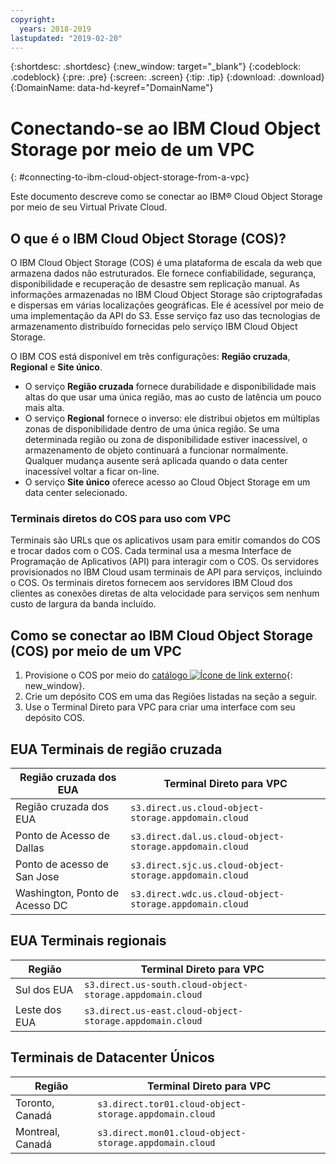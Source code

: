 ```yaml
---
copyright:
  years: 2018-2019
lastupdated: "2019-02-20"
---
```

{:shortdesc: .shortdesc}
{:new_window: target="_blank"}
{:codeblock: .codeblock}
{:pre: .pre}
{:screen: .screen}
{:tip: .tip}
{:download: .download}
{:DomainName: data-hd-keyref="DomainName"}

# Conectando-se ao IBM Cloud Object Storage por meio de um VPC
{: #connecting-to-ibm-cloud-object-storage-from-a-vpc}

Este documento descreve como se conectar ao IBM® Cloud Object Storage por meio de seu Virtual Private Cloud.

## O que é o IBM Cloud Object Storage (COS)?

O IBM Cloud Object Storage (COS) é uma plataforma de escala da web que armazena dados não estruturados. Ele fornece confiabilidade, segurança, disponibilidade e recuperação de desastre sem replicação manual.
As informações armazenadas no IBM Cloud Object Storage são criptografadas e dispersas em várias localizações geográficas. Ele é acessível por meio de uma implementação da API do S3. Esse serviço faz uso das tecnologias de armazenamento distribuído fornecidas pelo serviço IBM Cloud Object Storage.

O IBM COS está disponível em três configurações: **Região cruzada**, **Regional** e **Site único**.
 * O serviço **Região cruzada** fornece durabilidade e disponibilidade mais altas do que usar uma única região, mas ao custo de latência um pouco mais alta.
 * O serviço **Regional** fornece o inverso: ele distribui objetos em múltiplas zonas de disponibilidade dentro de uma única região. Se uma determinada região ou zona de disponibilidade estiver inacessível, o armazenamento de objeto continuará a funcionar normalmente. Qualquer mudança ausente será aplicada quando o data center inacessível voltar a ficar on-line.
 * O serviço **Site único** oferece acesso ao Cloud Object Storage em um data center selecionado.
 
### Terminais diretos do COS para uso com VPC

Terminais são URLs que os aplicativos usam para emitir comandos do COS e trocar dados com o COS. Cada terminal usa a mesma Interface de Programação de Aplicativos (API) para interagir com o COS.
Os servidores provisionados no IBM Cloud usam
terminais de API para serviços, incluindo o COS. Os terminais diretos fornecem aos servidores IBM Cloud dos clientes as conexões diretas de alta velocidade para serviços sem nenhum custo de largura da banda incluído.
 
## Como se conectar ao IBM Cloud Object Storage (COS) por meio de um VPC
 1. Provisione o COS por meio do [catálogo ![Ícone de link externo](../icons/launch-glyph.svg "Ícone de link externo")](https://{DomainName}/catalog/services/cloud-object-storage){: new_window}.
 2. Crie um depósito COS em uma das Regiões listadas na seção a seguir.
 3. Use o Terminal Direto para VPC para criar uma interface com seu depósito COS.
 
## EUA Terminais de região cruzada
 
| **Região cruzada dos EUA** | **Terminal Direto para VPC** |
|------------|-------------------------------|
| Região cruzada dos EUA | `s3.direct.us.cloud-object-storage.appdomain.cloud` |
| Ponto de Acesso de Dallas | `s3.direct.dal.us.cloud-object-storage.appdomain.cloud`
| Ponto de acesso de San Jose | `s3.direct.sjc.us.cloud-object-storage.appdomain.cloud`
| Washington, Ponto de Acesso DC | `s3.direct.wdc.us.cloud-object-storage.appdomain.cloud` |

 ## EUA Terminais regionais
 
| **Região** | **Terminal Direto para VPC** |
|------------|-------------------------------|
| Sul dos EUA | ` s3.direct.us-south.cloud-object-storage.appdomain.cloud `|
| Leste dos EUA | ` s3.direct.us-east.cloud-object-storage.appdomain.cloud `|

 ## Terminais de Datacenter Únicos
 
| **Região** | **Terminal Direto para VPC** |
|------------|-------------------------------|
| Toronto, Canadá | `s3.direct.tor01.cloud-object-storage.appdomain.cloud` |
| Montreal, Canadá | `s3.direct.mon01.cloud-object-storage.appdomain.cloud` |
